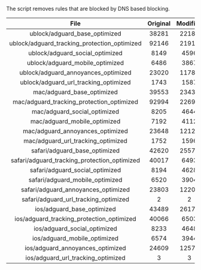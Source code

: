 The script removes rules that are blocked by DNS based blocking.


| File | Original | Modified |
|:----:|:-----:|:-----:|
| ublock/adguard_base_optimized | 38281 | 22182 |
| ublock/adguard_tracking_protection_optimized | 92146 | 21914 |
| ublock/adguard_social_optimized | 8149 | 4596 |
| ublock/adguard_mobile_optimized | 6486 | 3867 |
| ublock/adguard_annoyances_optimized | 23020 | 11787 |
| ublock/adguard_url_tracking_optimized | 1743 | 1587 |
| mac/adguard_base_optimized | 39553 | 23430 |
| mac/adguard_tracking_protection_optimized | 92994 | 22691 |
| mac/adguard_social_optimized | 8205 | 4644 |
| mac/adguard_mobile_optimized | 7192 | 4112 |
| mac/adguard_annoyances_optimized | 23648 | 12122 |
| mac/adguard_url_tracking_optimized | 1752 | 1596 |
| safari/adguard_base_optimized | 42620 | 25573 |
| safari/adguard_tracking_protection_optimized | 40017 | 6493 |
| safari/adguard_social_optimized | 8194 | 4628 |
| safari/adguard_mobile_optimized | 6520 | 3904 |
| safari/adguard_annoyances_optimized | 23803 | 12200 |
| safari/adguard_url_tracking_optimized | 2 | 2 |
| ios/adguard_base_optimized | 43489 | 26176 |
| ios/adguard_tracking_protection_optimized | 40066 | 6503 |
| ios/adguard_social_optimized | 8233 | 4648 |
| ios/adguard_mobile_optimized | 6574 | 3944 |
| ios/adguard_annoyances_optimized | 24609 | 12575 |
| ios/adguard_url_tracking_optimized | 3 | 3 |